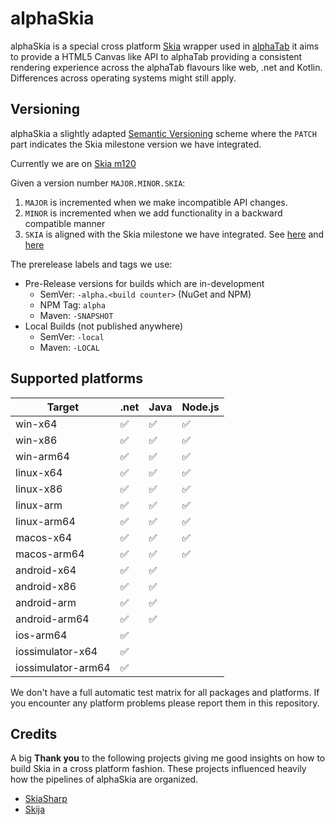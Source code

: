 # alphaSkia

alphaSkia is a special cross platform [Skia](https://skia.org/) wrapper used in [alphaTab](https://github.com/CoderLine/alphaTab) it aims to provide a HTML5 Canvas like API to alphaTab providing a consistent rendering experience across the alphaTab flavours like web, .net and Kotlin. Differences across operating systems might still apply.

## Versioning 

alphaSkia a slightly adapted [Semantic Versioning](https://semver.org/) scheme where the `PATCH` part indicates
the Skia milestone version we have integrated. 

Currently we are on [Skia m120](https://github.com/CoderLine/alphaSkia/blob/main/.gitmodules#L8)

Given a version number `MAJOR.MINOR.SKIA`:

1. `MAJOR` is incremented when we make incompatible API changes. 
2. `MINOR` is incremented when we add functionality in a backward compatible manner
3. `SKIA` is aligned with the Skia milestone we have integrated. See [here](https://skia.org/docs/user/release/#release-process) and [here](https://chromiumdash.appspot.com/schedule)

The prerelease labels and tags we use: 

* Pre-Release versions for builds which are in-development
    * SemVer: `-alpha.<build counter>` (NuGet and NPM)
    * NPM Tag: `alpha`
    * Maven: `-SNAPSHOT`
* Local Builds (not published anywhere)
    * SemVer: `-local`
    * Maven: `-LOCAL`

## Supported platforms

| Target              | .net | Java | Node.js |
|---------------------|------|------|---------|
| win-x64             | ✅    | ✅    | ✅       |
| win-x86             | ✅    | ✅    | ✅       |
| win-arm64           | ✅    | ✅    | ✅       |
| linux-x64           | ✅    | ✅    | ✅       |
| linux-x86           | ✅    | ✅    | ✅       |
| linux-arm           | ✅    | ✅    | ✅       |
| linux-arm64         | ✅    | ✅    | ✅       |
| macos-x64           | ✅    | ✅    | ✅       |
| macos-arm64         | ✅    | ✅    | ✅       |
| android-x64         | ✅    | ✅    |         |
| android-x86         | ✅    | ✅    |         |
| android-arm         | ✅    | ✅    |         |
| android-arm64       | ✅    | ✅    |         |
| ios-arm64           | ✅    |      |         |
| iossimulator-x64    | ✅    |      |         |
| iossimulator-arm64  | ✅    |      |         |

We don't have a full automatic test matrix for all packages and platforms. If you encounter any platform problems please report them in this repository.

## Credits
A big **Thank you** to the following projects giving me good insights on how to build Skia in a cross platform fashion. These projects influenced heavily how the pipelines of alphaSkia are organized.

* [SkiaSharp](https://github.com/mono/SkiaSharp/)
* [Skija](https://github.com/HumbleUI/Skija/)


